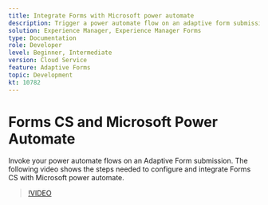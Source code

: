 ```yaml
---
title: Integrate Forms with Microsoft power automate
description: Trigger a power automate flow on an adaptive form submission
solution: Experience Manager, Experience Manager Forms
type: Documentation
role: Developer
level: Beginner, Intermediate
version: Cloud Service
feature: Adaptive Forms
topic: Development
kt: 10782
---
```

# Forms CS and Microsoft Power Automate

Invoke your power automate flows on an Adaptive Form submission. The following video shows the steps needed to configure and integrate Forms CS with Microsoft power automate.

>[!VIDEO](https://video.tv.adobe.com/v/345675/?quality=9&learn=on)
